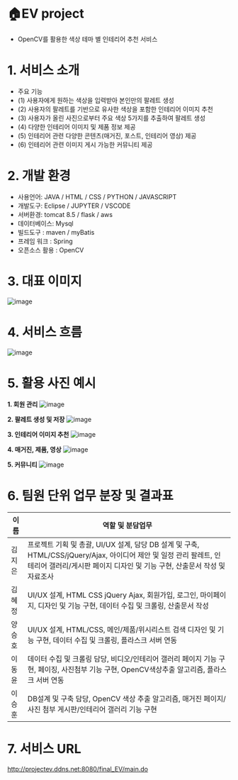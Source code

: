 # :house:EV project
- OpenCV를 활용한 색상 테마 별 인테리어 추천 서비스

# 1. 서비스 소개
- 주요 기능
- (1) 사용자에게 원하는 색상을 입력받아 본인만의 팔레트 생성
- (2) 사용자의 팔레트를 기반으로 유사한 색상을 포함한 인테리어 이미지 추천
- (3) 사용자가 올린 사진으로부터 주요 색상 5가지를 추출하여 팔레트 생성
- (4) 다양한 인테리어 이미지 및 제품 정보 제공
- (5) 인테리어 관련 다양한 콘텐츠(매거진, 포스트, 인테리어 영상) 제공
- (6) 인테리어 관련 이미지 게시 가능한 커뮤니티 제공

# 2. 개발 환경

- 사용언어: JAVA / HTML / CSS / PYTHON / JAVASCRIPT
- 개발도구: Eclipse / JUPYTER / VSCODE
- 서버환경: tomcat 8.5 / flask / aws
- 데이터베이스: Mysql
- 빌드도구 : maven / myBatis
- 프레임 워크 : Spring
- 오픈소스 활용 : OpenCV

# 3. 대표 이미지
![image](https://user-images.githubusercontent.com/96643770/165432623-f67fa18a-3d33-4a61-ab9c-221f5f917517.png)

# 4. 서비스 흐름
![image](https://user-images.githubusercontent.com/97093411/166112902-bd6f4b43-512e-4461-9f97-ac9c31af87ea.png)

# 5. 활용 사진 예시
**1. 회원 관리**
![image](https://user-images.githubusercontent.com/97093411/166113118-046d83ff-4010-4f33-8ccf-d188cdaeddbb.png)



**2. 팔레트 생성 및 저장**
![image](https://user-images.githubusercontent.com/97093411/166113124-e8180067-caba-4b52-bbcd-fd54887b3829.png)



**3. 인테리어 이미지 추천**
![image](https://user-images.githubusercontent.com/97093411/166113134-3f74aaf5-b215-4253-bee6-f549575359da.png)



**4. 매거진, 제품, 영상**
![image](https://user-images.githubusercontent.com/97093411/166113145-838bd146-2851-49c7-8280-51bca1586083.png)



**5. 커뮤니티**
![image](https://user-images.githubusercontent.com/97093411/166113152-375e1612-11a4-45f0-a7ed-b5a230c08abf.png)



# 6. 팀원 단위 업무 분장 및 결과표
|이름|역할 및 분담업무|
|----------|------|
|김지은|프로젝트 기획 및 총괄, UI/UX 설계, 담당 DB 설계 및 구축, HTML/CSS/jQuery/Ajax, 아이디어 제안 및 일정 관리 팔레트, 인테리어 갤러리/게시판 페이지 디자인 및 기능 구현, 산출문서 작성 및 자료조사|
|김혜정|UI/UX 설계, HTML CSS  jQuery  Ajax, 회원가입, 로그인, 마이페이지, 디자인 및 기능 구현, 데이터 수집 및 크롤링, 산출문서 작성|
|양승호|UI/UX 설계, HTML/CSS, 메인/제품/위시리스트 검색 디자인 및 기능 구현, 데이터 수집 및 크롤링, 플라스크 서버 연동|
|이동윤|데이터 수집 및 크롤링 담당, 비디오/인테리어 갤러리 페이지 기능 구현, 페이징, 사진첨부 기능 구현, OpenCV색상추출 알고리즘, 플라스크 서버 연동|
|이승훈|DB설계 및 구축 담당, OpenCV 색상 추출 알고리즘, 매거진 페이지/사진 첨부 게시판/인테리어 갤러리 기능 구현|

# 7. 서비스 URL
http://projectev.ddns.net:8080/final_EV/main.do
